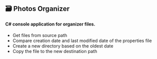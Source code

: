 ## 🗃 Photos Organizer

#### C# console application for organizer files.
  - Get files from source path
  - Compare creation date and last modified date of the properties file
  - Create a new directory based on the oldest date
  - Copy the file to the new destination path
 
